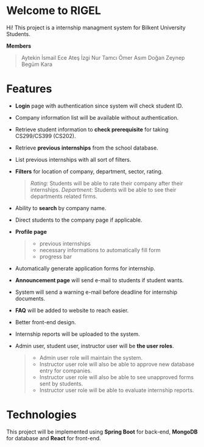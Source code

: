 # Welcome to RIGEL

Hi! This project is a internship managment system for Bilkent University Students.

**Members**
> Aytekin İsmail
> Ece Ateş
> İzgi Nur Tamcı
> Ömer Asım Doğan
> Zeynep Begüm Kara


# Features

 -   **Login** page with authentication since system will check student ID.
    
-   Company information list will be available without authentication.
    
-   Retrieve student information to **check prerequisite** for taking CS299/CS399 (CS202).
    
-   Retrieve **previous internships** from the school database.
    
-   List previous internships with all sort of filters.
    
-   **Filters** for location of company, department, sector, rating.

	> *Rating:*  Students will be able to rate their company after their internships.
	> *Department:* Students will be able to see their departments related firms.

-   Ability to **search** by company name.

-   Direct students to the company page if applicable.

-   **Profile page**
	>  - previous internships
	> - necessary informations to automatically fill form
	> - progress bar

-   Automatically generate application forms for internship.
    
-   **Announcement page** will send e-mail to students if student wants.

-   System will send a warning e-mail before deadline for internship documents.
    
-   **FAQ** will be added to website to reach easier.
    
-   Better front-end design.
-   Internship reports will be uploaded to the system.     
-   Admin user, student user, instructor user will be **the user roles**.
	> -   Admin user role will maintain the system.
	> -   Instructor user role will also be able to approve new database entry for companies.
	> -   Instructor user role will also be able to see unapproved forms sent by students.
	> -  Instructor user role will be able to evaluate internship reports.

# Technologies
This project will be implemented using **Spring Boot** for back-end, **MongoDB** for database and **React** for front-end.
